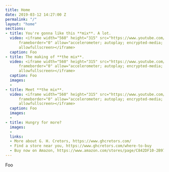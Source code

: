 ```yaml
---
title: Home
date: 2019-03-12 14:27:00 Z
permalink: "/"
layout: "home"
sections:
- title: You're gonna like this **mix**. A lot.
  video: <iframe width="560" height="315" src="https://www.youtube.com/embed/pWmq3fEkHSo"
      frameborder="0" allow="accelerometer; autoplay; encrypted-media; gyroscope; picture-in-picture"
      allowfullscreen></iframe>
  caption: Foo
- title: The making of **the mix**.
  video: <iframe width="560" height="315" src="https://www.youtube.com/embed/KRKwiodn9N0"
      frameborder="0" allow="accelerometer; autoplay; encrypted-media; gyroscope; picture-in-picture"
      allowfullscreen></iframe>
  caption: Foo
  images:
  -
- title: Meet **the mix**.
  video: <iframe width="560" height="315" src="https://www.youtube.com/embed/RDTre8s3AH0"
      frameborder="0" allow="accelerometer; autoplay; encrypted-media; gyroscope; picture-in-picture"
      allowfullscreen></iframe>
  caption: Foo
  images:
  -
- title: Hungry for more?
  images:
  -
  links:
  - More about G. H. Cretors, https://www.ghcretors.com/
  - Find a store near you, https://www.ghcretors.com/where-to-buy
  - Buy now on Amazon, https://www.amazon.com/stores/page/C842DF10-2B97-477F-8680-5086D60095D2
---
```


Foo
